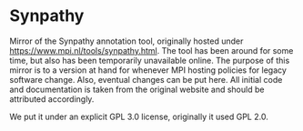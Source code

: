 # Synpathy

Mirror of the Synpathy annotation tool, originally hosted under https://www.mpi.nl/tools/synpathy.html.
The tool has been around for some time, but also has been temporarily unavailable online. The purpose of
this mirror is to a version at hand for whenever MPI hosting policies for legacy software change.
Also, eventual changes can be put here. All initial code and documentation is taken from the original
website and should be attributed accordingly.

We put it under an explicit GPL 3.0 license, originally it used GPL 2.0.
